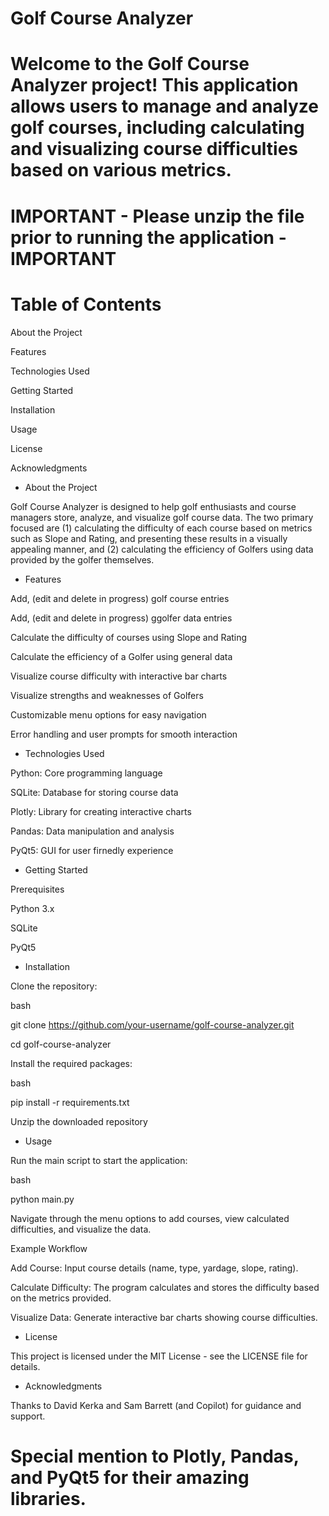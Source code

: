# Golf Course Analyzer
# Welcome to the Golf Course Analyzer project! This application allows users to manage and analyze golf courses, including calculating and visualizing course difficulties based on various metrics.

# IMPORTANT - Please unzip the file prior to running the application - IMPORTANT #

# Table of Contents

About the Project

Features

Technologies Used

Getting Started

Installation

Usage

License

Acknowledgments

- About the Project

Golf Course Analyzer is designed to help golf enthusiasts and course managers store, analyze, and visualize golf course data. The two primary focused are (1) calculating the difficulty of each course based on metrics such as Slope and Rating, and presenting these results in a visually appealing manner, and (2) calculating the efficiency of Golfers using data provided by the golfer themselves.

- Features

Add, (edit and delete in progress) golf course entries

Add, (edit and delete in progress) ggolfer data entries

Calculate the difficulty of courses using Slope and Rating

Calculate the efficiency of a Golfer using general data

Visualize course difficulty with interactive bar charts

Visualize strengths and weaknesses of Golfers

Customizable menu options for easy navigation

Error handling and user prompts for smooth interaction

- Technologies Used

Python: Core programming language

SQLite: Database for storing course data

Plotly: Library for creating interactive charts

Pandas: Data manipulation and analysis

PyQt5: GUI for user firnedly experience

- Getting Started

Prerequisites

Python 3.x

SQLite

PyQt5

- Installation

Clone the repository:

bash

git clone https://github.com/your-username/golf-course-analyzer.git

cd golf-course-analyzer

Install the required packages:

bash

pip install -r requirements.txt

Unzip the downloaded repository

- Usage

Run the main script to start the application:

bash

python main.py

Navigate through the menu options to add courses, view calculated difficulties, and visualize the data.

Example Workflow

Add Course: Input course details (name, type, yardage, slope, rating).

Calculate Difficulty: The program calculates and stores the difficulty based on the metrics provided.

Visualize Data: Generate interactive bar charts showing course difficulties.

- License

This project is licensed under the MIT License - see the LICENSE file for details.

- Acknowledgments

Thanks to David Kerka and Sam Barrett (and Copilot) for guidance and support.

# Special mention to Plotly, Pandas, and PyQt5 for their amazing libraries.
